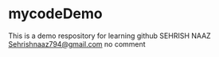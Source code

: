 # mycodeDemo
This is a demo respository for learning github
SEHRISH NAAZ
<br>
Sehrishnaaz794@gmail.com
no comment
